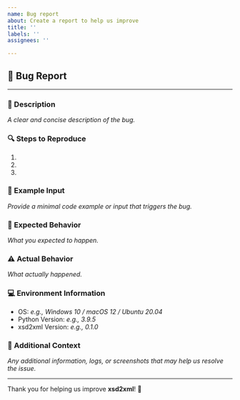 ```yaml
---
name: Bug report
about: Create a report to help us improve
title: ''
labels: ''
assignees: ''

---
```

## 🐛 Bug Report

---

### 📰 Description
*A clear and concise description of the bug.*

### 🔍 Steps to Reproduce
1.
2.
3.

### 📝 Example Input

*Provide a minimal code example or input that triggers the bug.*

### 🤔 Expected Behavior

*What you expected to happen.*

### ⚠️ Actual Behavior

*What actually happened.*

### 💻 Environment Information

- OS: *e.g., Windows 10 / macOS 12 / Ubuntu 20.04*
- Python Version: *e.g., 3.9.5*
- xsd2xml Version: *e.g., 0.1.0*

### 📄 Additional Context

*Any additional information, logs, or screenshots that may help us resolve the issue.*

---

Thank you for helping us improve **xsd2xml**! 🙏
